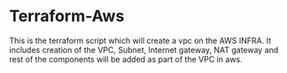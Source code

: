 # Terraform-Aws

This is the terraform script which will create a vpc on the AWS INFRA. It includes creation of the VPC, Subnet, Internet gateway, NAT gateway and rest of the components will be added as part of the VPC in aws. 
